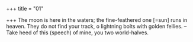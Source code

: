 +++
title = "01"

+++
The moon is here in the waters; the fine-feathered one [=sun] runs in  heaven.
They do not find your track, o lightning bolts with golden fellies.
– Take heed of this (speech) of mine, you two world-halves.
